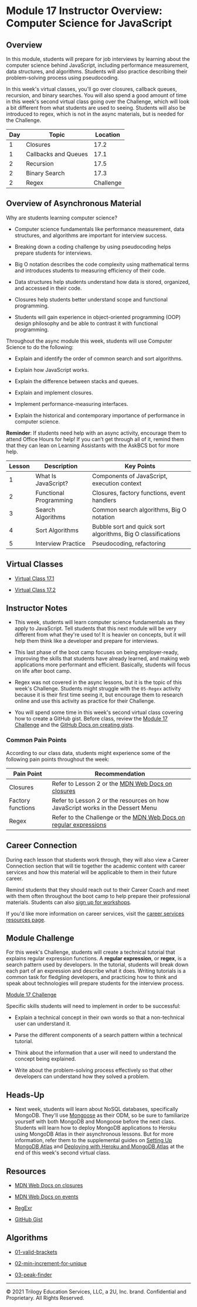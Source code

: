 # Module 17 Instructor Overview: Computer Science for JavaScript

## Overview

In this module, students will prepare for job interviews by learning about the computer science behind JavaScript, including performance measurement, data structures, and algorithms. Students will also practice describing their problem-solving process using pseudocoding.

In this week's virtual classes, you'll go over closures, callback queues, recursion, and binary searches. You will also spend a good amount of time in this week's second virtual class going over the Challenge, which will look a bit different from what students are used to seeing. Students will also be introduced to regex, which is not in the async materials, but is needed for the Challenge.

| Day  | Topic                  | Location     |
| ---  | ---                    | ---          |
| 1    | Closures               | 17.2         |
| 1    | Callbacks and Queues   | 17.1         |
| 2    | Recursion              | 17.5         |
| 2    | Binary Search          | 17.3         |
| 2    | Regex                  | Challenge    |

## Overview of Asynchronous Material

Why are students learning computer science?

* Computer science fundamentals like performance measurement, data structures, and algorithms are important for interview success.

* Breaking down a coding challenge by using pseudocoding helps prepare students for interviews.

* Big O notation describes the code complexity using mathematical terms and introduces students to measuring efficiency of their code.

* Data structures help students understand how data is stored, organized, and accessed in their code.

* Closures help students better understand scope and functional programming.

* Students will gain experience in object-oriented programming (OOP) design philosophy and be able to contrast it with functional programming.

Throughout the async module this week, students will use Computer Science to do the following:

* Explain and identify the order of common search and sort algorithms.

* Explain how JavaScript works.

* Explain the difference between stacks and queues.

* Explain and implement closures.

* Implement performance-measuring interfaces.

* Explain the historical and contemporary importance of performance in computer science.

**Reminder**: If students need help with an async activity, encourage them to attend Office Hours for help! If you can’t get through all of it, remind them that they can lean on Learning Assistants with the AskBCS bot for more help.

| Lesson           | Description            | Key Points                                                   |
| ---              | ---                    | ---                                                          |
| 1                | What Is JavaScript?    | Components of JavaScript, execution context                  |
| 2                | Functional Programming | Closures, factory functions, event handlers                  |
| 3                | Search Algorithms      | Common search algorithms, Big O notation                     |
| 4                | Sort Algorithms        | Bubble sort and quick sort algorithms, Big O classifications |
| 5                | Interview Practice     | Pseudocoding, refactoring                                    |

## Virtual Classes

* [Virtual Class 17.1](./17.1-REQUIRED.md)

* [Virtual Class 17.2](./17.2-REQUIRED.md)

## Instructor Notes

* This week, students will learn computer science fundamentals as they apply to JavaScript. Tell students that this next module will be very different from what they're used to! It is heavier on concepts, but it will help them think like a developer and prepare for interviews. 

* This last phase of the boot camp focuses on being employer-ready, improving the skills that students have already learned, and making web applications more performant and efficient. Basically, students will focus on life after boot camp.

* Regex was not covered in the async lessons, but it is the topic of this week's Challenge. Students might struggle with the `05-Regex` activity because it is their first time seeing it, but encourage them to research online and use this activity as practice for their Challenge.

* You will spend some time in this week's second virtual class covering how to create a GitHub gist. Before class, review the [Module 17 Challenge](../../01-Class-Content/17-CS/02-Challenge) and the [GitHub Docs on creating gists](https://help.github.com/en/github/writing-on-github/creating-gists).


### Common Pain Points

According to our class data, students might experience some of the following pain points throughout the week:

| Pain Point                            | Recommendation                                                                                                                                        |
| ---                                   | ---                                                                                                                                                   |
| Closures                              | Refer to Lesson 2 or the [MDN Web Docs on closures](https://developer.mozilla.org/en-US/docs/Web/JavaScript/Closures)                                 |
| Factory functions                     | Refer to Lesson 2 or the resources on how JavaScript works in the Dessert Menu                                                                        |
| Regex                                 | Refer to the Challenge or the [MDN Web Docs on regular expressions](https://developer.mozilla.org/en-US/docs/Web/JavaScript/Guide/Regular_Expressions)|

## Career Connection

During each lesson that students work through, they will also view a Career Connection section that will tie together the academic content with career services and how this material will be applicable to them in their future career.

Remind students that they should reach out to their Career Coach and meet with them often throughout the boot camp to help prepare their professional materials. Students can also [sign up for workshops](https://careernetwork.2u.com/?utm_medium=Academics&utm_source=boot_camp).

If you'd like more information on career services, visit the [career services resources page](https://careernetwork.2u.com/?utm_medium=Academics&utm_source=boot_camp).

## Module Challenge

For this week's Challenge, students will create a technical tutorial that explains regular expression functions. A **regular expression**, or **regex**, is a search pattern used by developers. In the tutorial, students will break down each part of an expression and describe what it does. Writing tutorials is a common task for fledgling developers, and practicing how to think and speak about technologies will prepare students for the interview process.

[Module 17 Challenge](../../01-Class-Content/17-CS/02-Challenge)

Specific skills students will need to implement in order to be successful:

* Explain a technical concept in their own words so that a non-technical user can understand it.

* Parse the different components of a search pattern within a technical tutorial.

* Think about the information that a user will need to understand the concept being explained.

* Write about the problem-solving process effectively so that other developers can understand how they solved a problem.

## Heads-Up

* Next week, students will learn about NoSQL databases, specifically MongoDB. They'll use [Mongoose](https://mongoosejs.com/docs/) as their ODM, so be sure to familiarize yourself with both MongoDB and Mongoose before the next class. Students will learn how to deploy MongoDB applications to Heroku using MongoDB Atlas in their asynchronous lessons. But for more information, refer them to the supplemental guides on [Setting Up MongoDB Atlas](../../01-Class-Content/18-NoSQL/04-Supplemental/MongoAtlas-Setup.md) and [Deploying with Heroku and MongoDB Atlas](../../01-Class-Content/18-NoSQL/04-Supplemental/MongoAtlas-Deploy.md) at the end of this week's second virtual class.

## Resources

* [MDN Web Docs on closures](https://developer.mozilla.org/en-US/docs/Web/JavaScript/Closures)

* [MDN Web Docs on events](https://developer.mozilla.org/en-US/docs/Learn/JavaScript/Building_blocks/Events)

* [RegExr](https://regexr.com/)

* [GitHub Gist](https://gist.github.com/)

## Algorithms

* [01-valid-brackets](../../01-Class-Content/17-CS/03-Algorithms/01-valid-brackets)

* [02-min-increment-for-unique](../../01-Class-Content/17-CS/03-Algorithms/02-min-increment-for-unique)

* [03-peak-finder](../../01-Class-Content/17-CS/03-Algorithms/03-peak-finder)

---
© 2021 Trilogy Education Services, LLC, a 2U, Inc. brand.  Confidential and Proprietary.  All Rights Reserved.
